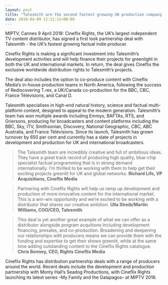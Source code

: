 ```yaml
---
layout: post
title: "Talesmith are the second fastest growing UK production company, care of the Broadcast Indie Survey"
date: 2018-04-09 11:11:11+00:00
---
```

MIPTV, Cannes 9 April 2018: Cineflix Rights, the UK’s largest independent TV content distributor, has signed a first
look partnership deal with Talesmith - the UK’s fastest growing factual indie producer.

Cineflix Rights is making a significant investment into Talesmith’s development activities and will help finance their
projects for greenlight in both the UK and international markets. In return, the deal gives Cineflix the exclusive
worldwide distribution rights to Talesmith’s projects.

The deal also includes the option to co-produce content with Cineflix Media’s in-house production teams in North
America, following the success of Rediscovering T.rex, a UK/Canada co-production for the BBC, CBC, France
Télévisions, and Canal D.

Talesmith specialises in high-end natural history, science and factual multi-platform content, designed to appeal to
the modern generation. Talesmith’s team has won multiple awards including Emmys, BAFTAs, RTS, and Griersons,
producing for broadcasters and content platforms including the BBC, Sky, ITV, Smithsonian, Discovery, National
Geographic, CBC, ABC Australia, and France Télévisions. Since its launch, Talesmith has grown turnover by 650 per
cent and currently has a slate of projects in development and production for UK and international broadcasters.

> The Talesmith team are incredibly creative and full of ambitious ideas. They have a great track record of producing high quality, blue-chip specialist factual programming that is in strong demand internationally. I’m thrilled to be working with them to help get their exciting projects greenlit for UK and global networks.
> **Richard Life, VP Acquisitions, Cineflix Media**

> Partnering with Cineflix Rights will help us ramp up development and production of more innovative content for the international market. This is a win-win opportunity and we’re excited to be working with a distributor that shares our creative ambition.
> **Ulla Streib/Martin Williams, COO/CEO, Talesmith**

> This deal is yet another great example of what we can offer as a distributor alongside program acquitions including development financing, presales, and co-production. Broadening and deepening our relationships with producers means we can provide them with the funding and expertise to get their shows greenlit, while at the same time adding outstanding content to the Cineflix Rights catalogue.
> **Chris Bonney, CEO, Rights Cineflix Media**

Cineflix Rights has distribution partnership deals with a range of producers around the world. Recent deals include
the development and production partnership with Monty Hall’s Seadog Productions, with Cineflix Rights launching its
latest series –My Family and the Galapagos– at MIPTV 2018.
